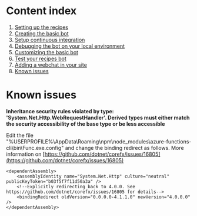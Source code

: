 # Content index
1. [Setting up the recipes](1_setup_recipes.md)
2. [Creating the basic bot](2_creating_basic_bot.md)
3. [Setup continuous integration](3_setup_ci.md)
4. [Debugging the bot on your local environment](4_debugging_locally.md)
5. [Customizing the basic bot](5_customizing_bot.md)
6. [Test your recipes bot](6_testing_bot.md)
7. [Adding a webchat in your site](7_adding_webchat.md)
8. [Known issues](8_known_issues.md)

# Known issues

**Inheritance security rules violated by type: &#39;System.Net.Http.WebRequestHandler&#39;. Derived types must either match the security accessibility of the base type or be less accessible**

Edit the file &quot;%USERPROFILE%\AppData\Roaming\npm\node\_modules\azure-functions-cli\bin\Func.exe.config&quot; and change the binding redirect as follows. More information on [https://github.com/dotnet/corefx/issues/16805](https://github.com/dotnet/corefx/issues/16805)

```
<dependentAssembly>
    <assemblyIdentity name="System.Net.Http" culture="neutral" publicKeyToken="b03f5f7f11d50a3a" />
    <!--Explicitly redirecting back to 4.0.0. See https://github.com/dotnet/corefx/issues/16805 for details-->
    <bindingRedirect oldVersion="0.0.0.0-4.1.1.0" newVersion="4.0.0.0" />
</dependentAssembly>
```